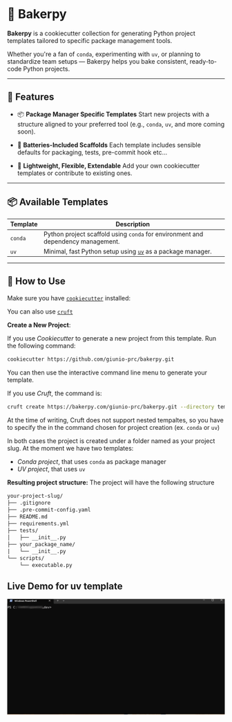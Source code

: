 # 🧁 Bakerpy

**Bakerpy** is a cookiecutter collection for generating Python project templates tailored to specific package management tools.

Whether you're a fan of `conda`, experimenting with `uv`, or planning to standardize team setups — Bakerpy helps you bake consistent, ready-to-code Python projects.

---

## 🚀 Features

- 📦 **Package Manager Specific Templates**
  Start new projects with a structure aligned to your preferred tool (e.g., `conda`, `uv`, and more coming soon).

- 🧰 **Batteries-Included Scaffolds**
  Each template includes sensible defaults for packaging, tests, pre-commit hook etc...

- 🧪 **Lightweight, Flexible, Extendable**
  Add your own cookiecutter templates or contribute to existing ones.

---

## 📦 Available Templates

| Template | Description |
|----------|-------------|
| `conda`  | Python project scaffold using `conda` for environment and dependency management. |
| `uv`     | Minimal, fast Python setup using [`uv`](https://github.com/astral-sh/uv) as a package manager. |

---

## 🧁 How to Use

Make sure you have [`cookiecutter`](https://cookiecutter.readthedocs.io/en/latest/installation.html) installed:

You can also use [`cruft`](https://cruft.github.io/cruft/#installation)


**Create a New Project**:

   If you use *Cookiecutter* to generate a new project from this template. Run the following command:

   ```bash
   cookiecutter https://github.com/giunio-prc/bakerpy.git
   ```
   You can then use the interactive command line menu to generate your template.

   If you use *Cruft*, the command is:

   ```bash
   cruft create https://bakerpy.com/giunio-prc/bakerpy.git --directory templates/<template-name>
   ```
   At the time of writing, Cruft does not support nested tempaltes,
   so you have to specify the <template-name> in the command chosen for project creation (ex. `conda` or `uv`)

In both cases the project is created under a folder named as your project slug.
At the moment we have two templates:
- *Conda project*, that uses `conda` as package manager
- *UV project*, that uses `uv`

**Resulting project structure:**
The project will have the following structure
```
your-project-slug/
├── .gitignore
├── .pre-commit-config.yaml
├── README.md
├── requirements.yml
├── tests/
│   ├── __init__.py
├── your_package_name/
|   └── __init__.py
└── scripts/
    └── executable.py
```

## Live Demo for uv template
![](https://github.com/giunio-prc/bakerpy/blob/main/live-demo.gif)
